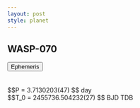 ```yaml
---
layout: post
style: planet
---
```

<script src="../js/planets.js"></script>

## WASP-070

<!-- Tab links -->
<div class="tab">
<button class="tablinks" onclick="openCity(event, 'Ephemeris')">Ephemeris</button>
</div>

<!-- Tab content -->
<div id="Ephemeris" class="tabcontent" markdown="1">
<br/><br/>
$$P = 3.7130203(47) $$ day <br/>
$$T_0 = 2455736.504232(27) $$ BJD TDB
<br/><br/>
<br/><br/>
</div>



<script src="../js/tabs.js"></script>


